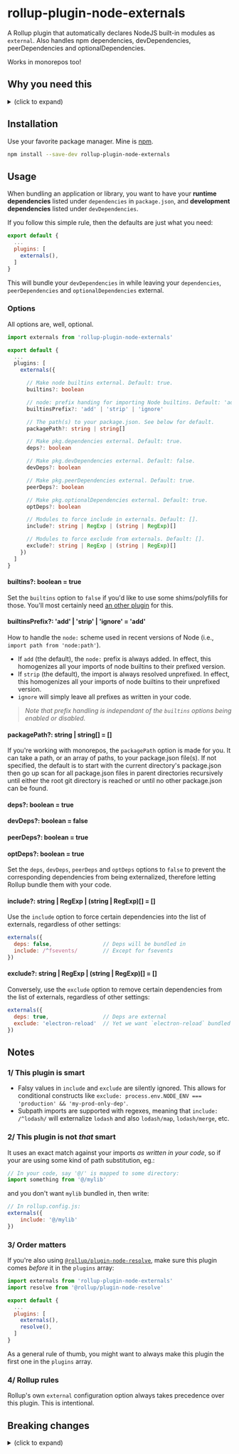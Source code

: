 # rollup-plugin-node-externals
A Rollup plugin that automatically declares NodeJS built-in modules as `external`. Also handles npm dependencies, devDependencies, peerDependencies and optionalDependencies.

Works in monorepos too!

## Why you need this
<details><summary>(click to expand)</summary>

By default, Rollup doesn't know a thing about NodeJS, so trying to bundle simple things like `import path from 'node:path'` in your code generates an `Unresolved dependencies` warning.

The solution here is quite simple: you must tell Rollup that the `node:path` module is in fact _external_. This way, Rollup won't try to bundle it in and rather leave the `import` statement as is (or translate it to a `require()` call if bundling for CommonJS).

However, this must be done for each and every NodeJS built-in you happen to use in your program: `node:path`, `node:os`, `node:fs`, `node:url`, etc., which can quicky become cumbersome when done manually.

So the primary goal of this plugin is simply to automatically declare all NodeJS built-in modules as external.

As an added bonus, this plugin will also allow you to declare your dependencies (as per your local or monorepo `package.json` file(s)) as external.
</details>

## Installation
Use your favorite package manager. Mine is [npm](https://www.npmjs.com).
```sh
npm install --save-dev rollup-plugin-node-externals
```

## Usage
When bundling an application or library, you want to have your **runtime dependencies** listed under `dependencies` in `package.json`, and **development dependencies** listed under `devDependencies`.

If you follow this simple rule, then the defaults are just what you need:
```js
export default {
  ...
  plugins: [
    externals(),
  ]
}
```

This will bundle your `devDependencies` in while leaving your `dependencies`, `peerDependencies` and `optionalDependencies` external.

### Options
All options are, well, optional.

```typescript
import externals from 'rollup-plugin-node-externals'

export default {
  ...
  plugins: [
    externals({

      // Make node builtins external. Default: true.
      builtins?: boolean

      // node: prefix handing for importing Node builtins. Default: 'add'.
      builtinsPrefix?: 'add' | 'strip' | 'ignore'

      // The path(s) to your package.json. See below for default.
      packagePath?: string | string[]

      // Make pkg.dependencies external. Default: true.
      deps?: boolean

      // Make pkg.devDependencies external. Default: false.
      devDeps?: boolean

      // Make pkg.peerDependencies external. Default: true.
      peerDeps?: boolean

      // Make pkg.optionalDependencies external. Default: true.
      optDeps?: boolean

      // Modules to force include in externals. Default: [].
      include?: string | RegExp | (string | RegExp)[]

      // Modules to force exclude from externals. Default: [].
      exclude?: string | RegExp | (string | RegExp)[]
    })
  ]
}
```

#### builtins?: boolean = true
Set the `builtins` option to `false` if you'd like to use some shims/polyfills for those. You'll most certainly need [an other plugin](https://github.com/ionic-team/rollup-plugin-node-polyfills) for this.

#### builtinsPrefix?: 'add' | 'strip' | 'ignore' = 'add'
How to handle the `node:` scheme used in recent versions of Node (i.e., `import path from 'node:path'`).<br>
- If `add` (the default), the `node:` prefix is always added. In effect, this homogenizes all your imports of node builtins to their prefixed version.
- If `strip` (the default), the import is always resolved unprefixed. In effect, this homogenizes all your imports of node builtins to their unprefixed version.
- `ignore` will simply leave all prefixes as written in your code.
> _Note that prefix handling is independant of the `builtins` options being enabled or disabled._

#### packagePath?: string | string[] = []
If you're working with monorepos, the `packagePath` option is made for you. It can take a path, or an array of paths, to your package.json file(s). If not specified, the default is to start with the current directory's package.json then go up scan for all package.json files in parent directories recursively until either the root git directory is reached or until no other package.json can be found.

#### deps?: boolean = true
#### devDeps?: boolean = false
#### peerDeps?: boolean = true
#### optDeps?: boolean = true
Set the `deps`, `devDeps`, `peerDeps` and `optDeps` options to `false` to prevent the corresponding dependencies from being externalized, therefore letting Rollup bundle them with your code.

#### include?: string | RegExp | (string | RegExp)[] = []
Use the `include` option to force certain dependencies into the list of externals, regardless of other settings:
```js
externals({
  deps: false,                // Deps will be bundled in
  include: /^fsevents/        // Except for fsevents
})
```

#### exclude?: string | RegExp | (string | RegExp)[] = []
Conversely, use the `exclude` option to remove certain dependencies from the list of externals, regardless of other settings:
```js
externals({
  deps: true,                 // Deps are external
  exclude: 'electron-reload'  // Yet we want `electron-reload` bundled in
})
```

## Notes
### 1/ This plugin is smart
- Falsy values in `include` and `exclude` are silently ignored. This allows for conditional constructs like `exclude: process.env.NODE_ENV === 'production' && 'my-prod-only-dep'`.
- Subpath imports are supported with regexes, meaning that `include: /^lodash/` will externalize `lodash` and also `lodash/map`, `lodash/merge`, etc.

### 2/ This plugin is not _that_ smart
It uses an exact match against your imports _as written in your code_, so if your are using some kind of path substitution, eg.:

```js
// In your code, say '@/' is mapped to some directory:
import something from '@/mylib'
```

and you don't want `mylib` bundled in, then write:

```js
// In rollup.config.js:
externals({
    include: '@/mylib'
})
```

### 3/ Order matters
If you're also using [`@rollup/plugin-node-resolve`](https://github.com/rollup/plugins/tree/master/packages/node-resolve/#readme), make sure this plugin comes _before_ it in the `plugins` array:

```js
import externals from 'rollup-plugin-node-externals'
import resolve from '@rollup/plugin-node-resolve'

export default {
  ...
  plugins: [
    externals(),
    resolve(),
  ]
}
```

As a general rule of thumb, you might want to always make this plugin the first one in the `plugins` array.

### 4/ Rollup rules
Rollup's own `external` configuration option always takes precedence over this plugin. This is intentional.


## Breaking changes
<details><summary>(click to expand)</summary>

### Breaking changes in version 5
- In previous versions, the `devDeps` option defaulted to `true`.<br>This was practical, but often wrong: devDependencies are meant just for that: being used when developping. Therefore, the `devDeps` option now defaults to `false`, meaning Rollup will include them in your bundle.
- As anticipated since v4, the `builtinsPrefix` option now defaults to `'add'`.
- The deprecated `prefixedBuiltins` option has been removed. Use `builtinsPrefix` instead.
- `rollup-plugin-node-externals` no longer depends on the Find-Up package (while this is not a breaking change per se, it can be in some edge situations).
- The plugin now has a _peer dependency_ on `rollup ^2.60.0 || ^3.0.0`.

### Breaking changes in version 4
- In previous versions, the `deps` option defaulted to `false`.<br>This was practical, but often wrong: when bundling for distribution, you want your own dependencies to be installed by the package manager alongside your package, so they should not be bundled in the code. Therefore, the `deps` option now defaults to `true`.
- Now requires Node 14 (up from Node 12 for previous versions).
- Now has a _peer dependency_ on `rollup ^2.60.0`.
</summary>


## Licence
MIT

